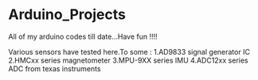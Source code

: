# Arduino_Projects
All of my arduino codes till date...Have fun !!!!

Various sensors have tested here.To some :
  1.AD9833 signal generator IC
  2.HMCxx series magnetometer
  3.MPU-9XX series IMU
  4.ADC12xx series ADC from texas instruments
